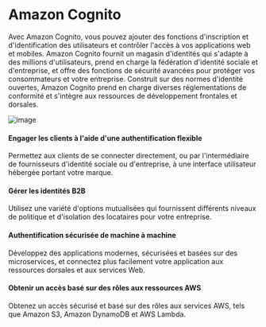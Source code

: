 # Amazon Cognito
Avec Amazon Cognito, vous pouvez ajouter des fonctions d'inscription et d'identification des utilisateurs et contrôler l'accès à vos applications web et mobiles. Amazon Cognito fournit un magasin d'identités qui s'adapte à des millions d'utilisateurs, prend en charge la fédération d'identité sociale et d'entreprise, et offre des fonctions de sécurité avancées pour protéger vos consommateurs et votre entreprise. Construit sur des normes d'identité ouvertes, Amazon Cognito prend en charge diverses réglementations de conformité et s'intègre aux ressources de développement frontales et dorsales.

![image](https://user-images.githubusercontent.com/103506746/209649866-586666b2-d570-4c78-9077-cc9e389fb8bd.png)

#### Engager les clients à l'aide d'une authentification flexible
Permettez aux clients de se connecter directement, ou par l'intermédiaire de fournisseurs d'identité sociale ou d'entreprise, à une interface utilisateur hébergée portant votre marque.

#### Gérer les identités B2B
Utilisez une variété d'options mutualisées qui fournissent différents niveaux de politique et d'isolation des locataires pour votre entreprise.

#### Authentification sécurisée de machine à machine
Développez des applications modernes, sécurisées et basées sur des microservices, et connectez plus facilement votre application aux ressources dorsales et aux services Web.

#### Obtenir un accès basé sur des rôles aux ressources AWS
Obtenez un accès sécurisé et basé sur des rôles aux services AWS, tels que Amazon S3, Amazon DynamoDB et AWS Lambda.

